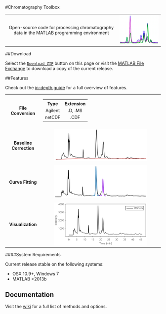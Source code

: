 #Chromatography Toolbox

<table style="width:100%">
<tr>

<td align="center">
	Open-source code for processing chromatography data in the MATLAB programming environment
</td>

<td>
	<img src="Documentation/Images/main.png"/>
</td>

</tr>
</table>

##Download

Select the [`Download ZIP`](https://github.com/chemplexity/chromatography/archive/master.zip) button on this page or visit the [MATLAB File Exchange](http://www.mathworks.com/matlabcentral/fileexchange/47696-chromatography-toolbox) to download a copy of the current release.

##Features

Check out the [in-depth guide](https://github.com/chemplexity/chromatography/wiki/) for a full overview of features.

<table style="width:100%">
<tr>

<td align="center">
	<b>File Conversion</b>
</td>

<td valign="middle" align="center">
	<table style="width:100%">
	<tr>
		<th>Type</th>
		<th>Extension</th>
	</tr><tr></tr><tr>
		<td align="center">Agilent </td>
		<td align="center">.D, .MS</td>
	</tr><tr></tr><tr>
		<td align="center">netCDF</td>
		<td align="center">.CDF</td>
	</ul>
	</table>
</td>

</tr><tr><td colspan="2"></td></tr><tr>

<td align="center">
	<b>Baseline Correction</b>
</td>

<td align="center">
	<img src="Documentation/Images/baseline.png" width="80%"/>
</td>		

</tr><tr><td colspan="2"></td></tr><tr>

<td align="center">
	<b>Curve Fitting</b>
</td>

<td align="center">
	<img src="Documentation/Images/integration.png" width="80%"/>
</td>	

</tr><tr><td colspan="2"></td></tr><tr>

<td align="center">
	<b>Visualization</b>
</td>

<td align="center">
	<img src="Documentation/Images/visualization.png" width="80%"/>
</td>	

</tr>
</table>

####System Requirements

Current release stable on the following systems:

* OSX 10.9+, Windows 7
* MATLAB >2013b

## Documentation
Visit the [wiki](https://github.com/chemplexity/chromatography/wiki/) for a full list of methods and options.

